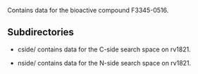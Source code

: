 Contains data for the bioactive compound F3345-0516.

## Subdirectories

- cside/ contains data for the C-side search space on rv1821.

- nside/ contains data for the N-side search space on rv1821.

